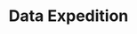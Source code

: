 ---
layout: workshop
title: Data Expedition
slogan: Begib dich auf eine Daten-Safari! 
text_short: >
    Data Expeditions sind Missionen, die du während deiner Daten-Reise bewältigst. Entdecke verborgene Stories und löse 
    ungelöste Geheimnisse im Land der Daten. Im Team nimmst du ein Problem in Angriff, beantwortest eine Fragestellung 
    oder setzt ein datenbasiertes Projekt um. Wir begleiten dich bei deiner Expedition entlang der Data Pipeline.
text_long: >
    Data Expeditions sind Missionen, die du während deiner Daten-Reise bewältigst. Entdecke verborgene Stories und löse 
    ungelöste Geheimnisse im Land der Daten. Im Team nimmst du ein Problem in Angriff, beantwortest eine Fragestellung 
    oder setzt ein datenbasiertes Projekt um. Wir begleiten dich bei deiner Expedition entlang der Data Pipeline.<br /><br />
    Auf einer Data-Expedition begibst du dich auf einen Streifzug in die Welt der Daten. In Teams recherchierst und 
    entwickelst du Stories für Kampagnen oder eine Herangehensweise an eine Challenge. Wir begleiten dich auf deiner 
    Reise entlang der Data Pipeline, eine Methode zur Entwicklung digitaler Projekte. <br /><br />
    Am besten vertieft man seine digitalen Fähigkeiten mit echten Daten und durch Ausprobieren im Team. Die 2- bis 
    3-tägige Data Expedition verknüpft genau das und gibt dir Raum, deine Idee mit digitalen Helferlein auf die Beine 
    zu stellen. Auf diese Weise macht man sich am besten mit der Datenwelt vertraut - und knüpft auf dem Weg auch neue 
    Freundschaften.
tags:
    - prototyping
    - data literacy
    - data expedition
goal_disclaimer: "In diesem Workshop lernst du:"
learning_goals:
    - wie ein daten-basiertes Projekt von der Idee bis zur Visualisierung entlang der Data Pipeline umgesetzt wird
    - wie du eine Herausforderung mit digitalen Tools für z.B. die Recherche bestreiten kannst
    - wie digitale Projekte effektiv im Team erarbeitet werden 
    - digitale Kenntnisse mit deinem  Herzensthema praktisch zu vertiefen
image:
  src: /files/workshops/data-expedition.jpg
  license: 
trainer:
   - Helene Hahn
   - Moritz Neujeffski
curriculum:
    intro: >
        Jede Data Expedition verläuft anders und orientiert sich vollständig an den Bedürfnissen der Teilnehmenden. 
        Ein Beispiel ist unsere Data Expedition zum Thema EU Finanztransparenz, der 
        <a href="https://storyhunt.de/">Story Hunt</a>. An dieser Stelle findet ihr einen Beispielablauf für die Data 
        Expedition.
    course:
        -
            name: 1. Erster Tag
            content:
                - Begrüßung und Kennenlernen
                - "Vorstellung der Data-Pipeline: Eine Methode zur Umsetzung digitaler Projekte"
                - "Roundtable: Expert/innen stellen digitale Projekte, Lösungswege und Daten zu ausgewählten Themen vor, Q&A"
                - "Ideenwerkstatt und Teamfindung: Fragestellungen, Ideen und Hypothesen zu einem Thema werden gesammelt, diskutiert und bewertet, Teams finden sich"
                - "Teamwork: Skizzen für einen Lösungsweg/ Ansätze zur gewählten Challenge werden erarbeitet, eine Idee wird konkretisiert"
                - Break Out-Sessions/ Skill Sharing mit Teilnehmenden und Expert/innen
                - Kurze Präsentation der Teams
                - Ausklang des Tages
        -
            name: Zweiter Tag
            content:
                - Begrüßung und Kaffee
                - "Teamwork: Die Teams arbeiten an ihren Ansätzen" 
                - Break Out-Sessions/ Skill Sharing mit Teilnehmenden und Expert/innen
                - Abschlusspräsentation der Teams
                - "Abschluss-Reflexion: Können wir das Projekt zu Ende bringen? Wie wollen wir an dem Projekt weiterarbeiten?" 
                - Abschluss und Ausklang des Tages
prequisites:
    - Laptop (kann von uns auf Wunsch bereitgestellt werden)
ressources:
    -
        name: '<a href="https://storyhunt.de/">The Story Hunt: Encover the EU</a>, Datenschule/ OpenBudgets, 2017'
        type: extern
    - 
        name: '<a href="https://datenschule.de/blog/2017/07/DS-Storyhunt-Wochenende/">Blogpost</a> zum Abschluss des Story Hunts, Datenschule, 2017'
        type: extern
    - 
        name: '<a href="https://schoolofdata.org/data-expeditions/">What is a Data-Expedition?</a>, School of Data, 2018'
        type: extern
duration: 2-3 Tage
costs: 200 Euro
suitable_for: 
    - Projektteams aus gemeinnützigen Organisationen
    - Einzelpersonen
lang: de
---